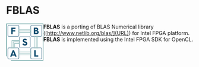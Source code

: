 # FBLAS

<img align="left" width="100" height="100" src="/misc/fblas_logo.png?raw=true">

**FBLAS** is a porting of BLAS Numerical library ([http://www.netlib.org/blas/](URL)) for Intel FPGA platform. **FBLAS** is implemented using the Intel FPGA SDK for OpenCL.
